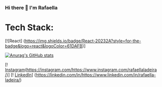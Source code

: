 ### Hi there 👋 I'm Rafaella

<!--
**rafaellaladeira/rafaellaladeira** is a ✨ _special_ ✨ repository because its `README.md` (this file) appears on your GitHub profile.

Here are some ideas to get you started:

- 🔭 I’m currently working on ...
- 🌱 I’m currently learning ...
- 👯 I’m looking to collaborate on ...
- 🤔 I’m looking for help with ...
- 💬 Ask me about ...
- 📫 How to reach me: ...
- 😄 Pronouns: ...
- ⚡ Fun fact: I have 5 dogs.
-->


# Tech Stack:

[![React] (https://img.shields.io/badge/React-20232A?style=for-the-badge&logo=react&logoColor=61DAFB)]

[![Anurag's GitHub stats](https://github-readme-stats.vercel.app/api?username=rafaellaladeira)](https://github.com/rafaellaladeira/rafaellaladeira)



[! [Instagram](https://img.shields.io/badge/Instagram-E4405F?style=for-the-badge&logo=instagram&logoColor=white)(https://instagram.com/https://www.instagram.com/rafaellaladeira/)]
[! [LinkedIn](https://img.shields.io/badge/LinkedIn-0077B5?style=for-the-badge&logo=linkedin&logoColor=white)] (https://linkedin.com/in/https://www.linkedin.com/in/rafaella-ladeira/)
